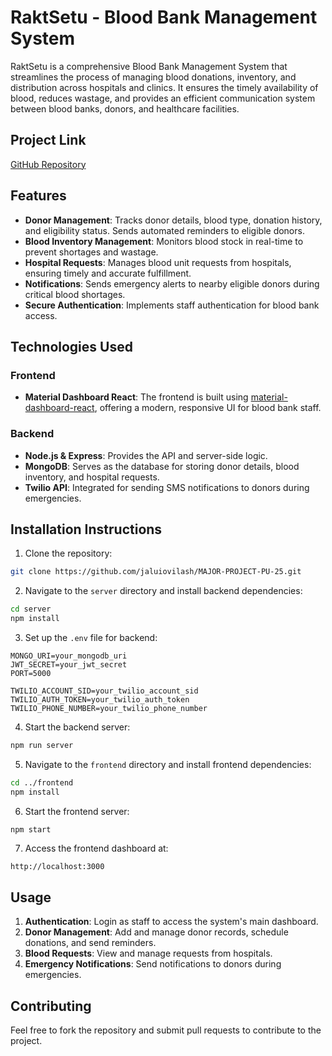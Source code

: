 # RaktSetu - Blood Bank Management System

RaktSetu is a comprehensive Blood Bank Management System that streamlines the process of managing blood donations, inventory, and distribution across hospitals and clinics. It ensures the timely availability of blood, reduces wastage, and provides an efficient communication system between blood banks, donors, and healthcare facilities.

## Project Link

[GitHub Repository](https://github.com/jaluiovilash/MAJOR-PROJECT-PU-25.git)

## Features

- **Donor Management**: Tracks donor details, blood type, donation history, and eligibility status. Sends automated reminders to eligible donors.
- **Blood Inventory Management**: Monitors blood stock in real-time to prevent shortages and wastage.
- **Hospital Requests**: Manages blood unit requests from hospitals, ensuring timely and accurate fulfillment.
- **Notifications**: Sends emergency alerts to nearby eligible donors during critical blood shortages.
- **Secure Authentication**: Implements staff authentication for blood bank access.

## Technologies Used

### Frontend

- **Material Dashboard React**: The frontend is built using [material-dashboard-react](https://www.creative-tim.com/product/material-dashboard-react), offering a modern, responsive UI for blood bank staff.

### Backend

- **Node.js & Express**: Provides the API and server-side logic.
- **MongoDB**: Serves as the database for storing donor details, blood inventory, and hospital requests.
- **Twilio API**: Integrated for sending SMS notifications to donors during emergencies.

## Installation Instructions

1. Clone the repository:

```bash
git clone https://github.com/jaluiovilash/MAJOR-PROJECT-PU-25.git
```

2. Navigate to the `server` directory and install backend dependencies:

```bash
cd server
npm install
```

3. Set up the `.env` file for backend:

```plaintext
MONGO_URI=your_mongodb_uri
JWT_SECRET=your_jwt_secret
PORT=5000

TWILIO_ACCOUNT_SID=your_twilio_account_sid
TWILIO_AUTH_TOKEN=your_twilio_auth_token
TWILIO_PHONE_NUMBER=your_twilio_phone_number
```

4. Start the backend server:

```bash
npm run server
```

5. Navigate to the `frontend` directory and install frontend dependencies:

```bash
cd ../frontend
npm install
```

6. Start the frontend server:

```bash
npm start
```

7. Access the frontend dashboard at:

```plaintext
http://localhost:3000
```

## Usage

1. **Authentication**: Login as staff to access the system's main dashboard.
2. **Donor Management**: Add and manage donor records, schedule donations, and send reminders.
3. **Blood Requests**: View and manage requests from hospitals.
4. **Emergency Notifications**: Send notifications to donors during emergencies.

## Contributing

Feel free to fork the repository and submit pull requests to contribute to the project.